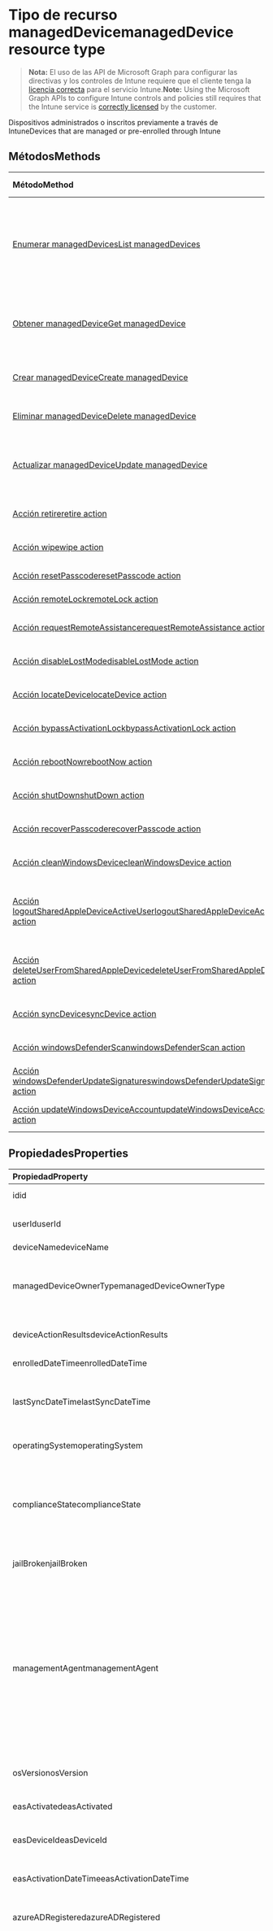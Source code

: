 # <a name="manageddevice-resource-type"></a><span data-ttu-id="9796f-101">Tipo de recurso managedDevice</span><span class="sxs-lookup"><span data-stu-id="9796f-101">managedDevice resource type</span></span>

> <span data-ttu-id="9796f-102">**Nota:** El uso de las API de Microsoft Graph para configurar las directivas y los controles de Intune requiere que el cliente tenga la [licencia correcta](https://go.microsoft.com/fwlink/?linkid=839381) para el servicio Intune.</span><span class="sxs-lookup"><span data-stu-id="9796f-102">**Note:** Using the Microsoft Graph APIs to configure Intune controls and policies still requires that the Intune service is [correctly licensed](https://go.microsoft.com/fwlink/?linkid=839381) by the customer.</span></span>

<span data-ttu-id="9796f-103">Dispositivos administrados o inscritos previamente a través de Intune</span><span class="sxs-lookup"><span data-stu-id="9796f-103">Devices that are managed or pre-enrolled through Intune</span></span>
## <a name="methods"></a><span data-ttu-id="9796f-104">Métodos</span><span class="sxs-lookup"><span data-stu-id="9796f-104">Methods</span></span>
|<span data-ttu-id="9796f-105">Método</span><span class="sxs-lookup"><span data-stu-id="9796f-105">Method</span></span>|<span data-ttu-id="9796f-106">Tipo de valor devuelto</span><span class="sxs-lookup"><span data-stu-id="9796f-106">Return Type</span></span>|<span data-ttu-id="9796f-107">Descripción</span><span class="sxs-lookup"><span data-stu-id="9796f-107">Description</span></span>|
|:---|:---|:---|
|[<span data-ttu-id="9796f-108">Enumerar managedDevices</span><span class="sxs-lookup"><span data-stu-id="9796f-108">List managedDevices</span></span>](../api/intune_devices_manageddevice_list.md)|<span data-ttu-id="9796f-109">Colección [managedDevice](../resources/intune_devices_manageddevice.md)</span><span class="sxs-lookup"><span data-stu-id="9796f-109">[managedDevice](../resources/intune_devices_manageddevice.md) collection</span></span>|<span data-ttu-id="9796f-110">Enumere las propiedades y las relaciones de los objetos [managedDevice](../resources/intune_devices_manageddevice.md).</span><span class="sxs-lookup"><span data-stu-id="9796f-110">List properties and relationships of the [managedDevice](../resources/intune_devices_manageddevice.md) objects.</span></span>|
|[<span data-ttu-id="9796f-111">Obtener managedDevice</span><span class="sxs-lookup"><span data-stu-id="9796f-111">Get managedDevice</span></span>](../api/intune_devices_manageddevice_get.md)|[<span data-ttu-id="9796f-112">managedDevice</span><span class="sxs-lookup"><span data-stu-id="9796f-112">managedDevice</span></span>](../resources/intune_devices_manageddevice.md)|<span data-ttu-id="9796f-113">Lea las propiedades y las relaciones del objeto [managedDevice](../resources/intune_devices_manageddevice.md).</span><span class="sxs-lookup"><span data-stu-id="9796f-113">Read properties and relationships of the [managedDevice](../resources/intune_devices_manageddevice.md) object.</span></span>|
|[<span data-ttu-id="9796f-114">Crear managedDevice</span><span class="sxs-lookup"><span data-stu-id="9796f-114">Create managedDevice</span></span>](../api/intune_devices_manageddevice_create.md)|[<span data-ttu-id="9796f-115">managedDevice</span><span class="sxs-lookup"><span data-stu-id="9796f-115">managedDevice</span></span>](../resources/intune_devices_manageddevice.md)|<span data-ttu-id="9796f-116">Cree un objeto [managedDevice](../resources/intune_devices_manageddevice.md).</span><span class="sxs-lookup"><span data-stu-id="9796f-116">Create a new [managedDevice](../resources/intune_devices_manageddevice.md) object.</span></span>|
|[<span data-ttu-id="9796f-117">Eliminar managedDevice</span><span class="sxs-lookup"><span data-stu-id="9796f-117">Delete managedDevice</span></span>](../api/intune_devices_manageddevice_delete.md)|<span data-ttu-id="9796f-118">Ninguno</span><span class="sxs-lookup"><span data-stu-id="9796f-118">None</span></span>|<span data-ttu-id="9796f-119">Elimina un [managedDevice](../resources/intune_devices_manageddevice.md).</span><span class="sxs-lookup"><span data-stu-id="9796f-119">Deletes a [managedDevice](../resources/intune_devices_manageddevice.md).</span></span>|
|[<span data-ttu-id="9796f-120">Actualizar managedDevice</span><span class="sxs-lookup"><span data-stu-id="9796f-120">Update managedDevice</span></span>](../api/intune_devices_manageddevice_update.md)|[<span data-ttu-id="9796f-121">managedDevice</span><span class="sxs-lookup"><span data-stu-id="9796f-121">managedDevice</span></span>](../resources/intune_devices_manageddevice.md)|<span data-ttu-id="9796f-122">Actualice las propiedades de un objeto [managedDevice](../resources/intune_devices_manageddevice.md).</span><span class="sxs-lookup"><span data-stu-id="9796f-122">Update the properties of a [managedDevice](../resources/intune_devices_manageddevice.md) object.</span></span>|
|[<span data-ttu-id="9796f-123">Acción retire</span><span class="sxs-lookup"><span data-stu-id="9796f-123">retire action</span></span>](../api/intune_devices_manageddevice_retire.md)|<span data-ttu-id="9796f-124">Ninguno</span><span class="sxs-lookup"><span data-stu-id="9796f-124">None</span></span>|<span data-ttu-id="9796f-125">Retirar un dispositivo</span><span class="sxs-lookup"><span data-stu-id="9796f-125">Retire a device</span></span>|
|[<span data-ttu-id="9796f-126">Acción wipe</span><span class="sxs-lookup"><span data-stu-id="9796f-126">wipe action</span></span>](../api/intune_devices_manageddevice_wipe.md)|<span data-ttu-id="9796f-127">Ninguno</span><span class="sxs-lookup"><span data-stu-id="9796f-127">None</span></span>|<span data-ttu-id="9796f-128">Eliminar los datos de un dispositivo</span><span class="sxs-lookup"><span data-stu-id="9796f-128">Wipe a device</span></span>|
|[<span data-ttu-id="9796f-129">Acción resetPasscode</span><span class="sxs-lookup"><span data-stu-id="9796f-129">resetPasscode action</span></span>](../api/intune_devices_manageddevice_resetpasscode.md)|<span data-ttu-id="9796f-130">Ninguno</span><span class="sxs-lookup"><span data-stu-id="9796f-130">None</span></span>|<span data-ttu-id="9796f-131">Restablecer código de acceso</span><span class="sxs-lookup"><span data-stu-id="9796f-131">Reset passcode</span></span>|
|[<span data-ttu-id="9796f-132">Acción remoteLock</span><span class="sxs-lookup"><span data-stu-id="9796f-132">remoteLock action</span></span>](../api/intune_devices_manageddevice_remotelock.md)|<span data-ttu-id="9796f-133">Ninguno</span><span class="sxs-lookup"><span data-stu-id="9796f-133">None</span></span>|<span data-ttu-id="9796f-134">Bloqueo remoto</span><span class="sxs-lookup"><span data-stu-id="9796f-134">Remote lock</span></span>|
|[<span data-ttu-id="9796f-135">Acción requestRemoteAssistance</span><span class="sxs-lookup"><span data-stu-id="9796f-135">requestRemoteAssistance action</span></span>](../api/intune_devices_manageddevice_requestremoteassistance.md)|<span data-ttu-id="9796f-136">Ninguno</span><span class="sxs-lookup"><span data-stu-id="9796f-136">None</span></span>|<span data-ttu-id="9796f-137">Solicitar asistencia remota</span><span class="sxs-lookup"><span data-stu-id="9796f-137">Request remote assistance</span></span>|
|[<span data-ttu-id="9796f-138">Acción disableLostMode</span><span class="sxs-lookup"><span data-stu-id="9796f-138">disableLostMode action</span></span>](../api/intune_devices_manageddevice_disablelostmode.md)|<span data-ttu-id="9796f-139">Ninguno</span><span class="sxs-lookup"><span data-stu-id="9796f-139">None</span></span>|<span data-ttu-id="9796f-140">Deshabilitar modo Perdido</span><span class="sxs-lookup"><span data-stu-id="9796f-140">Disable lost mode</span></span>|
|[<span data-ttu-id="9796f-141">Acción locateDevice</span><span class="sxs-lookup"><span data-stu-id="9796f-141">locateDevice action</span></span>](../api/intune_devices_manageddevice_locatedevice.md)|<span data-ttu-id="9796f-142">Ninguno</span><span class="sxs-lookup"><span data-stu-id="9796f-142">None</span></span>|<span data-ttu-id="9796f-143">Buscar un dispositivo</span><span class="sxs-lookup"><span data-stu-id="9796f-143">Locate a device</span></span>|
|[<span data-ttu-id="9796f-144">Acción bypassActivationLock</span><span class="sxs-lookup"><span data-stu-id="9796f-144">bypassActivationLock action</span></span>](../api/intune_devices_manageddevice_bypassactivationlock.md)|<span data-ttu-id="9796f-145">Ninguno</span><span class="sxs-lookup"><span data-stu-id="9796f-145">None</span></span>|<span data-ttu-id="9796f-146">Omitir bloqueo de activación</span><span class="sxs-lookup"><span data-stu-id="9796f-146">Bypass activation lock</span></span>|
|[<span data-ttu-id="9796f-147">Acción rebootNow</span><span class="sxs-lookup"><span data-stu-id="9796f-147">rebootNow action</span></span>](../api/intune_devices_manageddevice_rebootnow.md)|<span data-ttu-id="9796f-148">Ninguno</span><span class="sxs-lookup"><span data-stu-id="9796f-148">None</span></span>|<span data-ttu-id="9796f-149">Reiniciar el dispositivo</span><span class="sxs-lookup"><span data-stu-id="9796f-149">Reboot device</span></span>|
|[<span data-ttu-id="9796f-150">Acción shutDown</span><span class="sxs-lookup"><span data-stu-id="9796f-150">shutDown action</span></span>](../api/intune_devices_manageddevice_shutdown.md)|<span data-ttu-id="9796f-151">Ninguno</span><span class="sxs-lookup"><span data-stu-id="9796f-151">None</span></span>|<span data-ttu-id="9796f-152">Apagar el dispositivo</span><span class="sxs-lookup"><span data-stu-id="9796f-152">Shut down device</span></span>|
|[<span data-ttu-id="9796f-153">Acción recoverPasscode</span><span class="sxs-lookup"><span data-stu-id="9796f-153">recoverPasscode action</span></span>](../api/intune_devices_manageddevice_recoverpasscode.md)|<span data-ttu-id="9796f-154">Ninguno</span><span class="sxs-lookup"><span data-stu-id="9796f-154">None</span></span>|<span data-ttu-id="9796f-155">Recuperar código de acceso</span><span class="sxs-lookup"><span data-stu-id="9796f-155">Recover passcode</span></span>|
|[<span data-ttu-id="9796f-156">Acción cleanWindowsDevice</span><span class="sxs-lookup"><span data-stu-id="9796f-156">cleanWindowsDevice action</span></span>](../api/intune_devices_manageddevice_cleanwindowsdevice.md)|<span data-ttu-id="9796f-157">Ninguno</span><span class="sxs-lookup"><span data-stu-id="9796f-157">None</span></span>|<span data-ttu-id="9796f-158">Limpiar dispositivo Windows</span><span class="sxs-lookup"><span data-stu-id="9796f-158">Clean Windows device</span></span>|
|[<span data-ttu-id="9796f-159">Acción logoutSharedAppleDeviceActiveUser</span><span class="sxs-lookup"><span data-stu-id="9796f-159">logoutSharedAppleDeviceActiveUser action</span></span>](../api/intune_devices_manageddevice_logoutsharedappledeviceactiveuser.md)|<span data-ttu-id="9796f-160">Ninguno</span><span class="sxs-lookup"><span data-stu-id="9796f-160">None</span></span>|<span data-ttu-id="9796f-161">Cerrar la sesión del usuario activo del dispositivo Apple compartido</span><span class="sxs-lookup"><span data-stu-id="9796f-161">Logout shared Apple device active user</span></span>|
|[<span data-ttu-id="9796f-162">Acción deleteUserFromSharedAppleDevice</span><span class="sxs-lookup"><span data-stu-id="9796f-162">deleteUserFromSharedAppleDevice action</span></span>](../api/intune_devices_manageddevice_deleteuserfromsharedappledevice.md)|<span data-ttu-id="9796f-163">Ninguno</span><span class="sxs-lookup"><span data-stu-id="9796f-163">None</span></span>|<span data-ttu-id="9796f-164">Eliminar usuario del dispositivo Apple compartido</span><span class="sxs-lookup"><span data-stu-id="9796f-164">Delete user from shared Apple device</span></span>|
|[<span data-ttu-id="9796f-165">Acción syncDevice</span><span class="sxs-lookup"><span data-stu-id="9796f-165">syncDevice action</span></span>](../api/intune_devices_manageddevice_syncdevice.md)|<span data-ttu-id="9796f-166">Ninguno</span><span class="sxs-lookup"><span data-stu-id="9796f-166">None</span></span>|<span data-ttu-id="9796f-167">Todavía no documentado</span><span class="sxs-lookup"><span data-stu-id="9796f-167">Not yet documented</span></span>|
|[<span data-ttu-id="9796f-168">Acción windowsDefenderScan</span><span class="sxs-lookup"><span data-stu-id="9796f-168">windowsDefenderScan action</span></span>](../api/intune_devices_manageddevice_windowsdefenderscan.md)|<span data-ttu-id="9796f-169">Ninguno</span><span class="sxs-lookup"><span data-stu-id="9796f-169">None</span></span>|<span data-ttu-id="9796f-170">Todavía no documentado</span><span class="sxs-lookup"><span data-stu-id="9796f-170">Not yet documented</span></span>|
|[<span data-ttu-id="9796f-171">Acción windowsDefenderUpdateSignatures</span><span class="sxs-lookup"><span data-stu-id="9796f-171">windowsDefenderUpdateSignatures action</span></span>](../api/intune_devices_manageddevice_windowsdefenderupdatesignatures.md)|<span data-ttu-id="9796f-172">Ninguno</span><span class="sxs-lookup"><span data-stu-id="9796f-172">None</span></span>|<span data-ttu-id="9796f-173">Todavía no documentado</span><span class="sxs-lookup"><span data-stu-id="9796f-173">Not yet documented</span></span>|
|[<span data-ttu-id="9796f-174">Acción updateWindowsDeviceAccount</span><span class="sxs-lookup"><span data-stu-id="9796f-174">updateWindowsDeviceAccount action</span></span>](../api/intune_devices_manageddevice_updatewindowsdeviceaccount.md)|<span data-ttu-id="9796f-175">Ninguno</span><span class="sxs-lookup"><span data-stu-id="9796f-175">None</span></span>|<span data-ttu-id="9796f-176">Todavía no documentado</span><span class="sxs-lookup"><span data-stu-id="9796f-176">Not yet documented</span></span>|

## <a name="properties"></a><span data-ttu-id="9796f-177">Propiedades</span><span class="sxs-lookup"><span data-stu-id="9796f-177">Properties</span></span>
|<span data-ttu-id="9796f-178">Propiedad</span><span class="sxs-lookup"><span data-stu-id="9796f-178">Property</span></span>|<span data-ttu-id="9796f-179">Tipo</span><span class="sxs-lookup"><span data-stu-id="9796f-179">Type</span></span>|<span data-ttu-id="9796f-180">Descripción</span><span class="sxs-lookup"><span data-stu-id="9796f-180">Description</span></span>|
|:---|:---|:---|
|<span data-ttu-id="9796f-181">id</span><span class="sxs-lookup"><span data-stu-id="9796f-181">id</span></span>|<span data-ttu-id="9796f-182">Cadena</span><span class="sxs-lookup"><span data-stu-id="9796f-182">String</span></span>|<span data-ttu-id="9796f-183">Identificador único del dispositivo.</span><span class="sxs-lookup"><span data-stu-id="9796f-183">Unique Identifier for the device</span></span>|
|<span data-ttu-id="9796f-184">userId</span><span class="sxs-lookup"><span data-stu-id="9796f-184">userId</span></span>|<span data-ttu-id="9796f-185">Cadena</span><span class="sxs-lookup"><span data-stu-id="9796f-185">String</span></span>|<span data-ttu-id="9796f-186">Identificador único del usuario asociado al dispositivo.</span><span class="sxs-lookup"><span data-stu-id="9796f-186">Unique Identifier for the user associated with the device</span></span>|
|<span data-ttu-id="9796f-187">deviceName</span><span class="sxs-lookup"><span data-stu-id="9796f-187">deviceName</span></span>|<span data-ttu-id="9796f-188">Cadena</span><span class="sxs-lookup"><span data-stu-id="9796f-188">String</span></span>|<span data-ttu-id="9796f-189">Nombre del dispositivo</span><span class="sxs-lookup"><span data-stu-id="9796f-189">Name of the device</span></span>|
|<span data-ttu-id="9796f-190">managedDeviceOwnerType</span><span class="sxs-lookup"><span data-stu-id="9796f-190">managedDeviceOwnerType</span></span>|[<span data-ttu-id="9796f-191">managedDeviceOwnerType</span><span class="sxs-lookup"><span data-stu-id="9796f-191">managedDeviceOwnerType</span></span>](../resources/intune_devices_manageddeviceownertype.md)|<span data-ttu-id="9796f-192">Propietario del dispositivo.</span><span class="sxs-lookup"><span data-stu-id="9796f-192">Ownership of the device.</span></span> <span data-ttu-id="9796f-193">Puede ser 'company' o 'personal'.</span><span class="sxs-lookup"><span data-stu-id="9796f-193">Can be 'company' or 'personal'.</span></span> <span data-ttu-id="9796f-194">Los valores posibles son: `unknown`, `company` y `personal`.</span><span class="sxs-lookup"><span data-stu-id="9796f-194">Possible values are: `unknown`, `company`, `personal`.</span></span>|
|<span data-ttu-id="9796f-195">deviceActionResults</span><span class="sxs-lookup"><span data-stu-id="9796f-195">deviceActionResults</span></span>|<span data-ttu-id="9796f-196">Colección [deviceActionResult](../resources/intune_devices_deviceactionresult.md)</span><span class="sxs-lookup"><span data-stu-id="9796f-196">[deviceActionResult](../resources/intune_devices_deviceactionresult.md) collection</span></span>|<span data-ttu-id="9796f-197">Lista de objetos deviceActionResult ComplexType.</span><span class="sxs-lookup"><span data-stu-id="9796f-197">List of ComplexType deviceActionResult objects.</span></span>|
|<span data-ttu-id="9796f-198">enrolledDateTime</span><span class="sxs-lookup"><span data-stu-id="9796f-198">enrolledDateTime</span></span>|<span data-ttu-id="9796f-199">DateTimeOffset</span><span class="sxs-lookup"><span data-stu-id="9796f-199">DateTimeOffset</span></span>|<span data-ttu-id="9796f-200">Hora de inscripción del dispositivo.</span><span class="sxs-lookup"><span data-stu-id="9796f-200">Enrollment time of the device.</span></span>|
|<span data-ttu-id="9796f-201">lastSyncDateTime</span><span class="sxs-lookup"><span data-stu-id="9796f-201">lastSyncDateTime</span></span>|<span data-ttu-id="9796f-202">DateTimeOffset</span><span class="sxs-lookup"><span data-stu-id="9796f-202">DateTimeOffset</span></span>|<span data-ttu-id="9796f-203">Fecha y hora en que el dispositivo completó por última vez una sincronización correcta con Intune.</span><span class="sxs-lookup"><span data-stu-id="9796f-203">The date and time that the device last completed a successful sync with Intune.</span></span>|
|<span data-ttu-id="9796f-204">operatingSystem</span><span class="sxs-lookup"><span data-stu-id="9796f-204">operatingSystem</span></span>|<span data-ttu-id="9796f-205">Cadena</span><span class="sxs-lookup"><span data-stu-id="9796f-205">String</span></span>|<span data-ttu-id="9796f-206">Sistema operativo del dispositivo.</span><span class="sxs-lookup"><span data-stu-id="9796f-206">Operating system of the device.</span></span> <span data-ttu-id="9796f-207">Windows, iOS, etc.</span><span class="sxs-lookup"><span data-stu-id="9796f-207">Windows, iOS, etc.</span></span>|
|<span data-ttu-id="9796f-208">complianceState</span><span class="sxs-lookup"><span data-stu-id="9796f-208">complianceState</span></span>|[<span data-ttu-id="9796f-209">complianceState</span><span class="sxs-lookup"><span data-stu-id="9796f-209">complianceState</span></span>](../resources/intune_devices_compliancestate.md)|<span data-ttu-id="9796f-210">Estado de cumplimiento del dispositivo.</span><span class="sxs-lookup"><span data-stu-id="9796f-210">Compliance state of the device.</span></span> <span data-ttu-id="9796f-211">Los valores posibles son: `unknown`, `compliant`, `noncompliant`, `conflict`, `error`, `inGracePeriod` y `configManager`.</span><span class="sxs-lookup"><span data-stu-id="9796f-211">Possible values are: `unknown`, `compliant`, `noncompliant`, `conflict`, `error`, `inGracePeriod`, `configManager`.</span></span>|
|<span data-ttu-id="9796f-212">jailBroken</span><span class="sxs-lookup"><span data-stu-id="9796f-212">jailBroken</span></span>|<span data-ttu-id="9796f-213">Cadena</span><span class="sxs-lookup"><span data-stu-id="9796f-213">String</span></span>|<span data-ttu-id="9796f-214">Indica si se trata de un dispositivo liberado o con permisos elevados.</span><span class="sxs-lookup"><span data-stu-id="9796f-214">whether the device is jail broken or rooted.</span></span>|
|<span data-ttu-id="9796f-215">managementAgent</span><span class="sxs-lookup"><span data-stu-id="9796f-215">managementAgent</span></span>|[<span data-ttu-id="9796f-216">managementAgentType</span><span class="sxs-lookup"><span data-stu-id="9796f-216">managementAgentType</span></span>](../resources/intune_devices_managementagenttype.md)|<span data-ttu-id="9796f-217">Canal de administración del dispositivo.</span><span class="sxs-lookup"><span data-stu-id="9796f-217">Management channel of the device.</span></span> <span data-ttu-id="9796f-218">Intune, EAS, etc. Los valores posibles son: `eas`, `mdm`, `easMdm`, `intuneClient`, `easIntuneClient`, `configurationManagerClient`, `configurationManagerClientMdm`, `configurationManagerClientMdmEas`, `unknown`, `jamf` y `googleCloudDevicePolicyController`.</span><span class="sxs-lookup"><span data-stu-id="9796f-218">Intune, EAS, etc. Possible values are: `eas`, `mdm`, `easMdm`, `intuneClient`, `easIntuneClient`, `configurationManagerClient`, `configurationManagerClientMdm`, `configurationManagerClientMdmEas`, `unknown`, `jamf`, `googleCloudDevicePolicyController`.</span></span>|
|<span data-ttu-id="9796f-219">osVersion</span><span class="sxs-lookup"><span data-stu-id="9796f-219">osVersion</span></span>|<span data-ttu-id="9796f-220">Cadena</span><span class="sxs-lookup"><span data-stu-id="9796f-220">String</span></span>|<span data-ttu-id="9796f-221">Versión del sistema operativo del dispositivo.</span><span class="sxs-lookup"><span data-stu-id="9796f-221">Operating system version of the device.</span></span>|
|<span data-ttu-id="9796f-222">easActivated</span><span class="sxs-lookup"><span data-stu-id="9796f-222">easActivated</span></span>|<span data-ttu-id="9796f-223">Booleano</span><span class="sxs-lookup"><span data-stu-id="9796f-223">Boolean</span></span>|<span data-ttu-id="9796f-224">Indica si el dispositivo tiene Exchange ActiveSync activado.</span><span class="sxs-lookup"><span data-stu-id="9796f-224">Whether the device is Exchange ActiveSync activated.</span></span>|
|<span data-ttu-id="9796f-225">easDeviceId</span><span class="sxs-lookup"><span data-stu-id="9796f-225">easDeviceId</span></span>|<span data-ttu-id="9796f-226">Cadena</span><span class="sxs-lookup"><span data-stu-id="9796f-226">String</span></span>|<span data-ttu-id="9796f-227">Identificador de Exchange ActiveSync del dispositivo.</span><span class="sxs-lookup"><span data-stu-id="9796f-227">Exchange ActiveSync Id of the device.</span></span>|
|<span data-ttu-id="9796f-228">easActivationDateTime</span><span class="sxs-lookup"><span data-stu-id="9796f-228">easActivationDateTime</span></span>|<span data-ttu-id="9796f-229">DateTimeOffset</span><span class="sxs-lookup"><span data-stu-id="9796f-229">DateTimeOffset</span></span>|<span data-ttu-id="9796f-230">Hora de activación de Exchange ActivationSync del dispositivo.</span><span class="sxs-lookup"><span data-stu-id="9796f-230">Exchange ActivationSync activation time of the device.</span></span>|
|<span data-ttu-id="9796f-231">azureADRegistered</span><span class="sxs-lookup"><span data-stu-id="9796f-231">azureADRegistered</span></span>|<span data-ttu-id="9796f-232">Booleano</span><span class="sxs-lookup"><span data-stu-id="9796f-232">Boolean</span></span>|<span data-ttu-id="9796f-233">Indica si el dispositivo está registrado en Azure Active Directory.</span><span class="sxs-lookup"><span data-stu-id="9796f-233">Whether the device is Azure Active Directory registered.</span></span>|
|<span data-ttu-id="9796f-234">deviceEnrollmentType</span><span class="sxs-lookup"><span data-stu-id="9796f-234">deviceEnrollmentType</span></span>|[<span data-ttu-id="9796f-235">deviceEnrollmentType</span><span class="sxs-lookup"><span data-stu-id="9796f-235">deviceEnrollmentType</span></span>](../resources/intune_shared_deviceenrollmenttype.md)|<span data-ttu-id="9796f-236">Tipo de inscripción del dispositivo.</span><span class="sxs-lookup"><span data-stu-id="9796f-236">Enrollment type of the device.</span></span> <span data-ttu-id="9796f-237">Los valores posibles son: `unknown`, `userEnrollment`, `deviceEnrollmentManager`, `appleBulkWithUser`, `appleBulkWithoutUser`, `windowsAzureADJoin`, `windowsBulkUserless`, `windowsAutoEnrollment`, `windowsBulkAzureDomainJoin` y `windowsCoManagement`.</span><span class="sxs-lookup"><span data-stu-id="9796f-237">Possible values are: `unknown`, `userEnrollment`, `deviceEnrollmentManager`, `appleBulkWithUser`, `appleBulkWithoutUser`, `windowsAzureADJoin`, `windowsBulkUserless`, `windowsAutoEnrollment`, `windowsBulkAzureDomainJoin`, `windowsCoManagement`.</span></span>|
|<span data-ttu-id="9796f-238">activationLockBypassCode</span><span class="sxs-lookup"><span data-stu-id="9796f-238">activationLockBypassCode</span></span>|<span data-ttu-id="9796f-239">Cadena</span><span class="sxs-lookup"><span data-stu-id="9796f-239">String</span></span>|<span data-ttu-id="9796f-240">Código que permite que se omita el bloqueo de activación en un dispositivo.</span><span class="sxs-lookup"><span data-stu-id="9796f-240">Code that allows the Activation Lock on a device to be bypassed.</span></span>|
|<span data-ttu-id="9796f-241">emailAddress</span><span class="sxs-lookup"><span data-stu-id="9796f-241">emailAddress</span></span>|<span data-ttu-id="9796f-242">Cadena</span><span class="sxs-lookup"><span data-stu-id="9796f-242">String</span></span>|<span data-ttu-id="9796f-243">Direcciones de correo electrónico del usuario asociado al dispositivo.</span><span class="sxs-lookup"><span data-stu-id="9796f-243">Email(s) for the user associated with the device</span></span>|
|<span data-ttu-id="9796f-244">azureADDeviceId</span><span class="sxs-lookup"><span data-stu-id="9796f-244">azureADDeviceId</span></span>|<span data-ttu-id="9796f-245">Cadena</span><span class="sxs-lookup"><span data-stu-id="9796f-245">String</span></span>|<span data-ttu-id="9796f-246">Identificador único del dispositivo de Azure Active Directory.</span><span class="sxs-lookup"><span data-stu-id="9796f-246">The unique identifier for the Azure Active Directory device.</span></span> <span data-ttu-id="9796f-247">Solo lectura.</span><span class="sxs-lookup"><span data-stu-id="9796f-247">Read only.</span></span>|
|<span data-ttu-id="9796f-248">deviceRegistrationState</span><span class="sxs-lookup"><span data-stu-id="9796f-248">deviceRegistrationState</span></span>|[<span data-ttu-id="9796f-249">deviceRegistrationState</span><span class="sxs-lookup"><span data-stu-id="9796f-249">deviceRegistrationState</span></span>](../resources/intune_devices_deviceregistrationstate.md)|<span data-ttu-id="9796f-250">Estado de registro del dispositivo.</span><span class="sxs-lookup"><span data-stu-id="9796f-250">Device registration state.</span></span> <span data-ttu-id="9796f-251">Los valores posibles son: `notRegistered`, `registered`, `revoked`, `keyConflict`, `approvalPending`, `certificateReset`, `notRegisteredPendingEnrollment` y `unknown`.</span><span class="sxs-lookup"><span data-stu-id="9796f-251">Possible values are: `notRegistered`, `registered`, `revoked`, `keyConflict`, `approvalPending`, `certificateReset`, `notRegisteredPendingEnrollment`, `unknown`.</span></span>|
|<span data-ttu-id="9796f-252">deviceCategoryDisplayName</span><span class="sxs-lookup"><span data-stu-id="9796f-252">deviceCategoryDisplayName</span></span>|<span data-ttu-id="9796f-253">Cadena</span><span class="sxs-lookup"><span data-stu-id="9796f-253">String</span></span>|<span data-ttu-id="9796f-254">Nombre para mostrar de la categoría de dispositivo.</span><span class="sxs-lookup"><span data-stu-id="9796f-254">Device category display name</span></span>|
|<span data-ttu-id="9796f-255">isSupervised</span><span class="sxs-lookup"><span data-stu-id="9796f-255">isSupervised</span></span>|<span data-ttu-id="9796f-256">Booleano</span><span class="sxs-lookup"><span data-stu-id="9796f-256">Boolean</span></span>|<span data-ttu-id="9796f-257">Estado supervisado del dispositivo.</span><span class="sxs-lookup"><span data-stu-id="9796f-257">Device supervised status</span></span>|
|<span data-ttu-id="9796f-258">exchangeLastSuccessfulSyncDateTime</span><span class="sxs-lookup"><span data-stu-id="9796f-258">exchangeLastSuccessfulSyncDateTime</span></span>|<span data-ttu-id="9796f-259">DateTimeOffset</span><span class="sxs-lookup"><span data-stu-id="9796f-259">DateTimeOffset</span></span>|<span data-ttu-id="9796f-260">Última vez que el dispositivo estableció contacto con Exchange.</span><span class="sxs-lookup"><span data-stu-id="9796f-260">Last time the device contacted Exchange.</span></span>|
|<span data-ttu-id="9796f-261">exchangeAccessState</span><span class="sxs-lookup"><span data-stu-id="9796f-261">exchangeAccessState</span></span>|[<span data-ttu-id="9796f-262">deviceManagementExchangeAccessState</span><span class="sxs-lookup"><span data-stu-id="9796f-262">deviceManagementExchangeAccessState</span></span>](../resources/intune_devices_devicemanagementexchangeaccessstate.md)|<span data-ttu-id="9796f-263">Estado de acceso del dispositivo en Exchange.</span><span class="sxs-lookup"><span data-stu-id="9796f-263">The Access State of the device in Exchange.</span></span> <span data-ttu-id="9796f-264">Los valores posibles son: `none`, `unknown`, `allowed`, `blocked` y `quarantined`.</span><span class="sxs-lookup"><span data-stu-id="9796f-264">Possible values are: `none`, `unknown`, `allowed`, `blocked`, `quarantined`.</span></span>|
|<span data-ttu-id="9796f-265">exchangeAccessStateReason</span><span class="sxs-lookup"><span data-stu-id="9796f-265">exchangeAccessStateReason</span></span>|[<span data-ttu-id="9796f-266">deviceManagementExchangeAccessStateReason</span><span class="sxs-lookup"><span data-stu-id="9796f-266">deviceManagementExchangeAccessStateReason</span></span>](../resources/intune_devices_devicemanagementexchangeaccessstatereason.md)|<span data-ttu-id="9796f-267">Motivo del estado de acceso del dispositivo en Exchange.</span><span class="sxs-lookup"><span data-stu-id="9796f-267">The reason for the device's access state in Exchange.</span></span> <span data-ttu-id="9796f-268">Los valores posibles son: `none`, `unknown`, `exchangeGlobalRule`, `exchangeIndividualRule`, `exchangeDeviceRule`, `exchangeUpgrade`, `exchangeMailboxPolicy`, `other`, `compliant`, `notCompliant`, `notEnrolled`, `unknownLocation`, `mfaRequired`, `azureADBlockDueToAccessPolicy`, `compromisedPassword` y `deviceNotKnownWithManagedApp`.</span><span class="sxs-lookup"><span data-stu-id="9796f-268">Possible values are: `none`, `unknown`, `exchangeGlobalRule`, `exchangeIndividualRule`, `exchangeDeviceRule`, `exchangeUpgrade`, `exchangeMailboxPolicy`, `other`, `compliant`, `notCompliant`, `notEnrolled`, `unknownLocation`, `mfaRequired`, `azureADBlockDueToAccessPolicy`, `compromisedPassword`, `deviceNotKnownWithManagedApp`.</span></span>|
|<span data-ttu-id="9796f-269">remoteAssistanceSessionUrl</span><span class="sxs-lookup"><span data-stu-id="9796f-269">remoteAssistanceSessionUrl</span></span>|<span data-ttu-id="9796f-270">Cadena</span><span class="sxs-lookup"><span data-stu-id="9796f-270">String</span></span>|<span data-ttu-id="9796f-271">Dirección URL que permite que se establezca una sesión remota con el dispositivo.</span><span class="sxs-lookup"><span data-stu-id="9796f-271">Url that allows a Remote Assistance session to be established with the device.</span></span>|
|<span data-ttu-id="9796f-272">remoteAssistanceSessionErrorDetails</span><span class="sxs-lookup"><span data-stu-id="9796f-272">remoteAssistanceSessionErrorDetails</span></span>|<span data-ttu-id="9796f-273">Cadena</span><span class="sxs-lookup"><span data-stu-id="9796f-273">String</span></span>|<span data-ttu-id="9796f-274">Cadena de error que identifica los problemas al crear objetos de la sesión de asistencia remota.</span><span class="sxs-lookup"><span data-stu-id="9796f-274">An error string that identifies issues when creating Remote Assistance session objects.</span></span>|
|<span data-ttu-id="9796f-275">isEncrypted</span><span class="sxs-lookup"><span data-stu-id="9796f-275">isEncrypted</span></span>|<span data-ttu-id="9796f-276">Booleano</span><span class="sxs-lookup"><span data-stu-id="9796f-276">Boolean</span></span>|<span data-ttu-id="9796f-277">Estado del cifrado del dispositivo.</span><span class="sxs-lookup"><span data-stu-id="9796f-277">Device encryption status</span></span>|
|<span data-ttu-id="9796f-278">userPrincipalName</span><span class="sxs-lookup"><span data-stu-id="9796f-278">userPrincipalName</span></span>|<span data-ttu-id="9796f-279">Cadena</span><span class="sxs-lookup"><span data-stu-id="9796f-279">String</span></span>|<span data-ttu-id="9796f-280">Nombre principal de usuario del dispositivo.</span><span class="sxs-lookup"><span data-stu-id="9796f-280">Device user principal name</span></span>|
|<span data-ttu-id="9796f-281">model</span><span class="sxs-lookup"><span data-stu-id="9796f-281">model</span></span>|<span data-ttu-id="9796f-282">Cadena</span><span class="sxs-lookup"><span data-stu-id="9796f-282">String</span></span>|<span data-ttu-id="9796f-283">Modelo del dispositivo.</span><span class="sxs-lookup"><span data-stu-id="9796f-283">Model of the device</span></span>|
|<span data-ttu-id="9796f-284">manufacturer</span><span class="sxs-lookup"><span data-stu-id="9796f-284">manufacturer</span></span>|<span data-ttu-id="9796f-285">Cadena</span><span class="sxs-lookup"><span data-stu-id="9796f-285">String</span></span>|<span data-ttu-id="9796f-286">Fabricante del dispositivo.</span><span class="sxs-lookup"><span data-stu-id="9796f-286">Manufacturer of the device</span></span>|
|<span data-ttu-id="9796f-287">imei</span><span class="sxs-lookup"><span data-stu-id="9796f-287">imei</span></span>|<span data-ttu-id="9796f-288">Cadena</span><span class="sxs-lookup"><span data-stu-id="9796f-288">String</span></span>|<span data-ttu-id="9796f-289">IMEI</span><span class="sxs-lookup"><span data-stu-id="9796f-289">IMEI</span></span>|
|<span data-ttu-id="9796f-290">complianceGracePeriodExpirationDateTime</span><span class="sxs-lookup"><span data-stu-id="9796f-290">complianceGracePeriodExpirationDateTime</span></span>|<span data-ttu-id="9796f-291">DateTimeOffset</span><span class="sxs-lookup"><span data-stu-id="9796f-291">DateTimeOffset</span></span>|<span data-ttu-id="9796f-292">Fecha y hora en que expira el período de gracia de cumplimiento del dispositivo.</span><span class="sxs-lookup"><span data-stu-id="9796f-292">The DateTime when device compliance grace period expires</span></span>|
|<span data-ttu-id="9796f-293">serialNumber</span><span class="sxs-lookup"><span data-stu-id="9796f-293">serialNumber</span></span>|<span data-ttu-id="9796f-294">Cadena</span><span class="sxs-lookup"><span data-stu-id="9796f-294">String</span></span>|<span data-ttu-id="9796f-295">Número de serie.</span><span class="sxs-lookup"><span data-stu-id="9796f-295">SerialNumber</span></span>|
|<span data-ttu-id="9796f-296">phoneNumber</span><span class="sxs-lookup"><span data-stu-id="9796f-296">phoneNumber</span></span>|<span data-ttu-id="9796f-297">Cadena</span><span class="sxs-lookup"><span data-stu-id="9796f-297">String</span></span>|<span data-ttu-id="9796f-298">Número de teléfono del dispositivo.</span><span class="sxs-lookup"><span data-stu-id="9796f-298">Phone number of the device</span></span>|
|<span data-ttu-id="9796f-299">androidSecurityPatchLevel</span><span class="sxs-lookup"><span data-stu-id="9796f-299">androidSecurityPatchLevel</span></span>|<span data-ttu-id="9796f-300">Cadena</span><span class="sxs-lookup"><span data-stu-id="9796f-300">String</span></span>|<span data-ttu-id="9796f-301">Nivel de revisión de seguridad de Android.</span><span class="sxs-lookup"><span data-stu-id="9796f-301">Android security patch level</span></span>|
|<span data-ttu-id="9796f-302">userDisplayName</span><span class="sxs-lookup"><span data-stu-id="9796f-302">userDisplayName</span></span>|<span data-ttu-id="9796f-303">Cadena</span><span class="sxs-lookup"><span data-stu-id="9796f-303">String</span></span>|<span data-ttu-id="9796f-304">Nombre para mostrar del usuario.</span><span class="sxs-lookup"><span data-stu-id="9796f-304">User display name</span></span>|
|<span data-ttu-id="9796f-305">configurationManagerClientEnabledFeatures</span><span class="sxs-lookup"><span data-stu-id="9796f-305">configurationManagerClientEnabledFeatures</span></span>|[<span data-ttu-id="9796f-306">configurationManagerClientEnabledFeatures</span><span class="sxs-lookup"><span data-stu-id="9796f-306">configurationManagerClientEnabledFeatures</span></span>](../resources/intune_devices_configurationmanagerclientenabledfeatures.md)|<span data-ttu-id="9796f-307">Características activadas del cliente ConfigrMgr.</span><span class="sxs-lookup"><span data-stu-id="9796f-307">ConfigrMgr client enabled features</span></span>|
|<span data-ttu-id="9796f-308">wiFiMacAddress</span><span class="sxs-lookup"><span data-stu-id="9796f-308">wiFiMacAddress</span></span>|<span data-ttu-id="9796f-309">Cadena</span><span class="sxs-lookup"><span data-stu-id="9796f-309">String</span></span>|<span data-ttu-id="9796f-310">MAC de Wi-Fi.</span><span class="sxs-lookup"><span data-stu-id="9796f-310">Wi-Fi MAC</span></span>|
|<span data-ttu-id="9796f-311">deviceHealthAttestationState</span><span class="sxs-lookup"><span data-stu-id="9796f-311">deviceHealthAttestationState</span></span>|[<span data-ttu-id="9796f-312">deviceHealthAttestationState</span><span class="sxs-lookup"><span data-stu-id="9796f-312">deviceHealthAttestationState</span></span>](../resources/intune_devices_devicehealthattestationstate.md)|<span data-ttu-id="9796f-313">Estado de la atestación de estado del dispositivo.</span><span class="sxs-lookup"><span data-stu-id="9796f-313">The device health attestation state.</span></span>|
|<span data-ttu-id="9796f-314">subscriberCarrier</span><span class="sxs-lookup"><span data-stu-id="9796f-314">subscriberCarrier</span></span>|<span data-ttu-id="9796f-315">Cadena</span><span class="sxs-lookup"><span data-stu-id="9796f-315">String</span></span>|<span data-ttu-id="9796f-316">Operador del suscriptor.</span><span class="sxs-lookup"><span data-stu-id="9796f-316">Subscriber Carrier</span></span>|
|<span data-ttu-id="9796f-317">meid</span><span class="sxs-lookup"><span data-stu-id="9796f-317">meid</span></span>|<span data-ttu-id="9796f-318">Cadena</span><span class="sxs-lookup"><span data-stu-id="9796f-318">String</span></span>|<span data-ttu-id="9796f-319">MEID</span><span class="sxs-lookup"><span data-stu-id="9796f-319">MEID</span></span>|
|<span data-ttu-id="9796f-320">totalStorageSpaceInBytes</span><span class="sxs-lookup"><span data-stu-id="9796f-320">totalStorageSpaceInBytes</span></span>|<span data-ttu-id="9796f-321">Int64</span><span class="sxs-lookup"><span data-stu-id="9796f-321">Int64</span></span>|<span data-ttu-id="9796f-322">Almacenamiento total en bytes.</span><span class="sxs-lookup"><span data-stu-id="9796f-322">Total Storage in Bytes</span></span>|
|<span data-ttu-id="9796f-323">freeStorageSpaceInBytes</span><span class="sxs-lookup"><span data-stu-id="9796f-323">freeStorageSpaceInBytes</span></span>|<span data-ttu-id="9796f-324">Int64</span><span class="sxs-lookup"><span data-stu-id="9796f-324">Int64</span></span>|<span data-ttu-id="9796f-325">Almacenamiento disponible en bytes.</span><span class="sxs-lookup"><span data-stu-id="9796f-325">Free Storage in Bytes</span></span>|
|<span data-ttu-id="9796f-326">managedDeviceName</span><span class="sxs-lookup"><span data-stu-id="9796f-326">managedDeviceName</span></span>|<span data-ttu-id="9796f-327">Cadena</span><span class="sxs-lookup"><span data-stu-id="9796f-327">String</span></span>|<span data-ttu-id="9796f-328">Nombre generado automáticamente para identificar un dispositivo.</span><span class="sxs-lookup"><span data-stu-id="9796f-328">Automatically generated name to identify a device.</span></span> <span data-ttu-id="9796f-329">Se puede sobrescribir con un nombre descriptivo del usuario.</span><span class="sxs-lookup"><span data-stu-id="9796f-329">Can be overwritten to a user friendly name.</span></span>|
|<span data-ttu-id="9796f-330">partnerReportedThreatState</span><span class="sxs-lookup"><span data-stu-id="9796f-330">partnerReportedThreatState</span></span>|[<span data-ttu-id="9796f-331">managedDevicePartnerReportedHealthState</span><span class="sxs-lookup"><span data-stu-id="9796f-331">managedDevicePartnerReportedHealthState</span></span>](../resources/intune_devices_manageddevicepartnerreportedhealthstate.md)|<span data-ttu-id="9796f-332">Indica el estado de amenazas de un dispositivo cuando la cuenta y el dispositivo usan un partner de Mobile Threat Defense.</span><span class="sxs-lookup"><span data-stu-id="9796f-332">Indicates the threat state of a device when a Mobile Threat Defense partner is in use by the account and device.</span></span> <span data-ttu-id="9796f-333">Solo lectura.</span><span class="sxs-lookup"><span data-stu-id="9796f-333">Read Only.</span></span> <span data-ttu-id="9796f-334">Los valores posibles son: `unknown`, `activated`, `deactivated`, `secured`, `lowSeverity`, `mediumSeverity`, `highSeverity`, `unresponsive`, `compromised` y `misconfigured`.</span><span class="sxs-lookup"><span data-stu-id="9796f-334">Possible values are: `unknown`, `activated`, `deactivated`, `secured`, `lowSeverity`, `mediumSeverity`, `highSeverity`, `unresponsive`, `compromised`, `misconfigured`.</span></span>|

## <a name="relationships"></a><span data-ttu-id="9796f-335">Relaciones</span><span class="sxs-lookup"><span data-stu-id="9796f-335">Relationships</span></span>
|<span data-ttu-id="9796f-336">Relación</span><span class="sxs-lookup"><span data-stu-id="9796f-336">Relationship</span></span>|<span data-ttu-id="9796f-337">Tipo</span><span class="sxs-lookup"><span data-stu-id="9796f-337">Type</span></span>|<span data-ttu-id="9796f-338">Descripción</span><span class="sxs-lookup"><span data-stu-id="9796f-338">Description</span></span>|
|:---|:---|:---|
|<span data-ttu-id="9796f-339">deviceCategory</span><span class="sxs-lookup"><span data-stu-id="9796f-339">deviceCategory</span></span>|[<span data-ttu-id="9796f-340">deviceCategory</span><span class="sxs-lookup"><span data-stu-id="9796f-340">deviceCategory</span></span>](../resources/intune_shared_devicecategory.md)|<span data-ttu-id="9796f-341">Categoría de dispositivo</span><span class="sxs-lookup"><span data-stu-id="9796f-341">Device category</span></span>|

## <a name="json-representation"></a><span data-ttu-id="9796f-342">Representación JSON</span><span class="sxs-lookup"><span data-stu-id="9796f-342">JSON Representation</span></span>
<span data-ttu-id="9796f-343">Aquí tiene una representación JSON del recurso.</span><span class="sxs-lookup"><span data-stu-id="9796f-343">Here is a JSON representation of the resource.</span></span>
<!--{
  "blockType": "resource",
  "baseType": "microsoft.graph.entity",
  "keyProperty": "id",
  "@odata.type": "microsoft.graph.managedDevice"
}-->
``` json
{
  "@odata.type": "#microsoft.graph.managedDevice",
  "id": "String (identifier)",
  "userId": "String",
  "deviceName": "String",
  "managedDeviceOwnerType": "String",
  "deviceActionResults": [
    {
      "@odata.type": "microsoft.graph.deviceActionResult",
      "actionName": "String",
      "actionState": "String",
      "startDateTime": "String (timestamp)",
      "lastUpdatedDateTime": "String (timestamp)"
    }
  ],
  "enrolledDateTime": "String (timestamp)",
  "lastSyncDateTime": "String (timestamp)",
  "operatingSystem": "String",
  "complianceState": "String",
  "jailBroken": "String",
  "managementAgent": "String",
  "osVersion": "String",
  "easActivated": true,
  "easDeviceId": "String",
  "easActivationDateTime": "String (timestamp)",
  "azureADRegistered": true,
  "deviceEnrollmentType": "String",
  "activationLockBypassCode": "String",
  "emailAddress": "String",
  "azureADDeviceId": "String",
  "deviceRegistrationState": "String",
  "deviceCategoryDisplayName": "String",
  "isSupervised": true,
  "exchangeLastSuccessfulSyncDateTime": "String (timestamp)",
  "exchangeAccessState": "String",
  "exchangeAccessStateReason": "String",
  "remoteAssistanceSessionUrl": "String",
  "remoteAssistanceSessionErrorDetails": "String",
  "isEncrypted": true,
  "userPrincipalName": "String",
  "model": "String",
  "manufacturer": "String",
  "imei": "String",
  "complianceGracePeriodExpirationDateTime": "String (timestamp)",
  "serialNumber": "String",
  "phoneNumber": "String",
  "androidSecurityPatchLevel": "String",
  "userDisplayName": "String",
  "configurationManagerClientEnabledFeatures": {
    "@odata.type": "microsoft.graph.configurationManagerClientEnabledFeatures",
    "inventory": true,
    "modernApps": true,
    "resourceAccess": true,
    "deviceConfiguration": true,
    "compliancePolicy": true,
    "windowsUpdateForBusiness": true
  },
  "wiFiMacAddress": "String",
  "deviceHealthAttestationState": {
    "@odata.type": "microsoft.graph.deviceHealthAttestationState",
    "lastUpdateDateTime": "String",
    "contentNamespaceUrl": "String",
    "deviceHealthAttestationStatus": "String",
    "contentVersion": "String",
    "issuedDateTime": "String (timestamp)",
    "attestationIdentityKey": "String",
    "resetCount": 1024,
    "restartCount": 1024,
    "dataExcutionPolicy": "String",
    "bitLockerStatus": "String",
    "bootManagerVersion": "String",
    "codeIntegrityCheckVersion": "String",
    "secureBoot": "String",
    "bootDebugging": "String",
    "operatingSystemKernelDebugging": "String",
    "codeIntegrity": "String",
    "testSigning": "String",
    "safeMode": "String",
    "windowsPE": "String",
    "earlyLaunchAntiMalwareDriverProtection": "String",
    "virtualSecureMode": "String",
    "pcrHashAlgorithm": "String",
    "bootAppSecurityVersion": "String",
    "bootManagerSecurityVersion": "String",
    "tpmVersion": "String",
    "pcr0": "String",
    "secureBootConfigurationPolicyFingerPrint": "String",
    "codeIntegrityPolicy": "String",
    "bootRevisionListInfo": "String",
    "operatingSystemRevListInfo": "String",
    "healthStatusMismatchInfo": "String",
    "healthAttestationSupportedStatus": "String"
  },
  "subscriberCarrier": "String",
  "meid": "String",
  "totalStorageSpaceInBytes": 1024,
  "freeStorageSpaceInBytes": 1024,
  "managedDeviceName": "String",
  "partnerReportedThreatState": "String"
}
```








